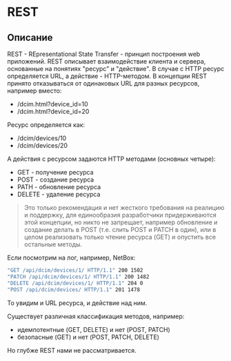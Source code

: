 # REST

## Описание

REST - REpresentational State Transfer - принцип построения web приложений. REST описывает взаимодействие клиента и сервера, основанные на понятиях "ресурс" и "действие". В случае с HTTP ресурс определяется URL, а действие - HTTP-методом. В концепции REST принято отказываться от одинаковых URL для разных ресурсов, например вместо:

- /dcim.html?device_id=10
- /dcim.html?device_id=20

Ресурс определяется как:

- /dcim/devices/10
- /dcim/devices/20

А действия с ресурсом задаются HTTP методами (основных четыре):

- GET - получение ресурса
- POST - создание ресурса
- PATH - обновление ресурса
- DELETE - удаление ресурса

> Это только рекомендация и нет жесткого требования на реалицию и поддержку, для единообразия разработчики придерживаются этой концепции, но никто не запрещает, например обновление и создание делать в POST (т.е. слить POST и PATCH в один), или в целом реализовать только чтение ресурса (GET) и опустить все остальные методы.

Если посмотрим на лог, например, NetBox:

```bash
"GET /api/dcim/devices/1/ HTTP/1.1" 200 1502
"PATCH /api/dcim/devices/1/ HTTP/1.1" 200 1482
"DELETE /api/dcim/devices/1/ HTTP/1.1" 204 0
"POST /api/dcim/devices/ HTTP/1.1" 201 1478
```

То увидим и URL ресурса, и действие над ним.

Существует различная классификация методов, например:

- идемпотентные (GET, DELETE) и нет (POST, PATCH)
- безопасные (GET) и нет (POST, PATCH, DELETE)

Но глубже REST нами не рассматривается.
